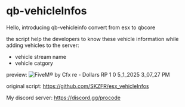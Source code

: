 # qb-vehicleInfos

Hello,
introducing qb-vehicleinfo convert from esx to qbcore 

the script help the developers to know these vehicle information while adding vehicles to the server:
- vehicle stream name
- vehicle catgory

preview: ![FiveM® by Cfx re - Dollars RP 1 0 5_1_2025 3_07_27 PM](https://github.com/user-attachments/assets/36a8383e-155d-4ef0-858b-fab955b624ec)

original script: https://github.com/SKZFR/esx_vehicleInfos


My discord server: https://discord.gg/procode
